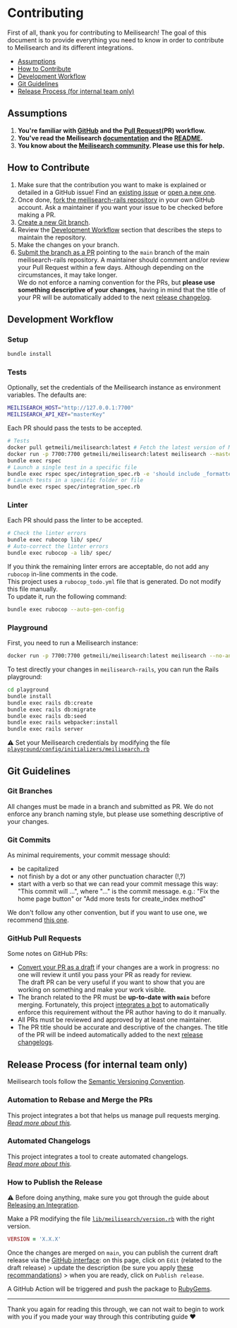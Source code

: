 # Contributing <!-- omit in toc -->

First of all, thank you for contributing to Meilisearch! The goal of this document is to provide everything you need to know in order to contribute to Meilisearch and its different integrations.

- [Assumptions](#assumptions)
- [How to Contribute](#how-to-contribute)
- [Development Workflow](#development-workflow)
- [Git Guidelines](#git-guidelines)
- [Release Process (for internal team only)](#release-process-for-internal-team-only)

## Assumptions

1. **You're familiar with [GitHub](https://github.com) and the [Pull Request](https://help.github.com/en/github/collaborating-with-issues-and-pull-requests/about-pull-requests)(PR) workflow.**
2. **You've read the Meilisearch [documentation](https://docs.meilisearch.com) and the [README](/README.md).**
3. **You know about the [Meilisearch community](https://docs.meilisearch.com/learn/what_is_meilisearch/contact.html). Please use this for help.**

## How to Contribute

1. Make sure that the contribution you want to make is explained or detailed in a GitHub issue! Find an [existing issue](https://github.com/meilisearch/meilisearch-rails/issues/) or [open a new one](https://github.com/meilisearch/meilisearch-rails/issues/new).
2. Once done, [fork the meilisearch-rails repository](https://help.github.com/en/github/getting-started-with-github/fork-a-repo) in your own GitHub account. Ask a maintainer if you want your issue to be checked before making a PR.
3. [Create a new Git branch](https://help.github.com/en/github/collaborating-with-issues-and-pull-requests/creating-and-deleting-branches-within-your-repository).
4. Review the [Development Workflow](#development-workflow) section that describes the steps to maintain the repository.
6. Make the changes on your branch.
7. [Submit the branch as a PR](https://help.github.com/en/github/collaborating-with-issues-and-pull-requests/creating-a-pull-request-from-a-fork) pointing to the `main` branch of the main meilisearch-rails repository. A maintainer should comment and/or review your Pull Request within a few days. Although depending on the circumstances, it may take longer.<br>
 We do not enforce a naming convention for the PRs, but **please use something descriptive of your changes**, having in mind that the title of your PR will be automatically added to the next [release changelog](https://github.com/meilisearch/meilisearch-rails/releases/).

## Development Workflow

### Setup <!-- omit in toc -->

```bash
bundle install
```

### Tests <!-- omit in toc -->

Optionally, set the credentials of the Meilisearch instance as environment variables. The defaults are:

```bash
MEILISEARCH_HOST="http://127.0.0.1:7700"
MEILISEARCH_API_KEY="masterKey"
```

Each PR should pass the tests to be accepted.

```bash
# Tests
docker pull getmeili/meilisearch:latest # Fetch the latest version of Meilisearch image from Docker Hub
docker run -p 7700:7700 getmeili/meilisearch:latest meilisearch --master-key=masterKey --no-analytics
bundle exec rspec
# Launch a single test in a specific file
bundle exec rspec spec/integration_spec.rb -e 'should include _formatted object'
# Launch tests in a specific folder or file
bundle exec rspec spec/integration_spec.rb
```

### Linter <!-- omit in toc -->

Each PR should pass the linter to be accepted.

```bash
# Check the linter errors
bundle exec rubocop lib/ spec/
# Auto-correct the linter errors
bundle exec rubocop -a lib/ spec/
```

If you think the remaining linter errors are acceptable, do not add any `rubocop` in-line comments in the code.<br>
This project uses a `rubocop_todo.yml` file that is generated. Do not modify this file manually.<br>
To update it, run the following command:

```bash
bundle exec rubocop --auto-gen-config
```

### Playground <!-- omit in toc -->

First, you need to run a Meilisearch instance:

```bash
docker run -p 7700:7700 getmeili/meilisearch:latest meilisearch --no-analytics
```

To test directly your changes in `meilisearch-rails`, you can run the Rails playground:

```bash
cd playground
bundle install
bundle exec rails db:create
bundle exec rails db:migrate
bundle exec rails db:seed
bundle exec rails webpacker:install
bundle exec rails server
```
 ⚠️ Set your Meilisearch credentials by modifying the file [`playground/config/initializers/meilisearch.rb`](/playground/config/initializers/meilisearch.rb)

## Git Guidelines

### Git Branches <!-- omit in toc -->

All changes must be made in a branch and submitted as PR.
We do not enforce any branch naming style, but please use something descriptive of your changes.

### Git Commits <!-- omit in toc -->

As minimal requirements, your commit message should:
- be capitalized
- not finish by a dot or any other punctuation character (!,?)
- start with a verb so that we can read your commit message this way: "This commit will ...", where "..." is the commit message.
  e.g.: "Fix the home page button" or "Add more tests for create_index method"

We don't follow any other convention, but if you want to use one, we recommend [this one](https://chris.beams.io/posts/git-commit/).

### GitHub Pull Requests <!-- omit in toc -->

Some notes on GitHub PRs:

- [Convert your PR as a draft](https://help.github.com/en/github/collaborating-with-issues-and-pull-requests/changing-the-stage-of-a-pull-request) if your changes are a work in progress: no one will review it until you pass your PR as ready for review.<br>
  The draft PR can be very useful if you want to show that you are working on something and make your work visible.
- The branch related to the PR must be **up-to-date with `main`** before merging. Fortunately, this project [integrates a bot](https://github.com/meilisearch/integration-guides/blob/main/resources/bors.md) to automatically enforce this requirement without the PR author having to do it manually.
- All PRs must be reviewed and approved by at least one maintainer.
- The PR title should be accurate and descriptive of the changes. The title of the PR will be indeed automatically added to the next [release changelogs](https://github.com/meilisearch/meilisearch-rails/releases/).

## Release Process (for internal team only)

Meilisearch tools follow the [Semantic Versioning Convention](https://semver.org/).

### Automation to Rebase and Merge the PRs <!-- omit in toc -->

This project integrates a bot that helps us manage pull requests merging.<br>
_[Read more about this](https://github.com/meilisearch/integration-guides/blob/main/resources/bors.md)._

### Automated Changelogs <!-- omit in toc -->

This project integrates a tool to create automated changelogs.<br>
_[Read more about this](https://github.com/meilisearch/integration-guides/blob/main/resources/release-drafter.md)._

### How to Publish the Release <!-- omit in toc -->

⚠️ Before doing anything, make sure you got through the guide about [Releasing an Integration](https://github.com/meilisearch/integration-guides/blob/main/resources/integration-release.md).

Make a PR modifying the file [`lib/meilisearch/version.rb`](/lib/meilisearch/rails/version.rb) with the right version.

```ruby
VERSION = 'X.X.X'
```

Once the changes are merged on `main`, you can publish the current draft release via the [GitHub interface](https://github.com/meilisearch/meilisearch-rails/releases): on this page, click on `Edit` (related to the draft release) > update the description (be sure you apply [these recommandations](https://github.com/meilisearch/integration-guides/blob/main/resources/integration-release.md#writting-the-release-description)) > when you are ready, click on `Publish release`.

A GitHub Action will be triggered and push the package to [RubyGems](https://rubygems.org/gems/meilisearch-rails).

<hr>

Thank you again for reading this through, we can not wait to begin to work with you if you made your way through this contributing guide ❤️
